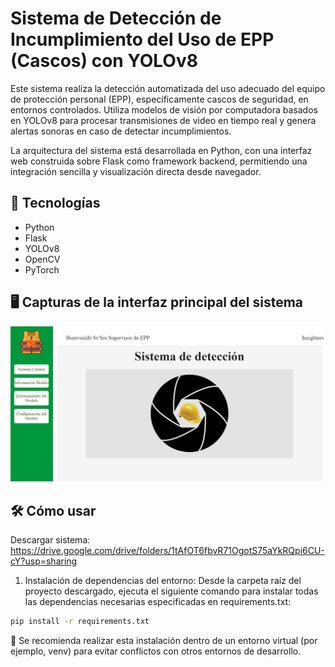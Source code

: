 # Sistema de Detección de Incumplimiento del Uso de EPP (Cascos) con YOLOv8

Este sistema realiza la detección automatizada del uso adecuado del equipo de protección personal (EPP), específicamente cascos de seguridad, en entornos controlados. Utiliza modelos de visión por computadora basados en YOLOv8 para procesar transmisiones de video en tiempo real y genera alertas sonoras en caso de detectar incumplimientos.

La arquitectura del sistema está desarrollada en Python, con una interfaz web construida sobre Flask como framework backend, permitiendo una integración sencilla y visualización directa desde navegador.

## 🚀 Tecnologías
- Python
- Flask
- YOLOv8
- OpenCV
- PyTorch

## 🖥️ Capturas de la interfaz principal del sistema
![Interfaz](static/interfaz.jpg)

## 🛠️ Cómo usar

Descargar sistema: 
https://drive.google.com/drive/folders/1tAfOT6fbvR71OgotS75aYkRQpi6CU-cY?usp=sharing

1. Instalación de dependencias del entorno:
Desde la carpeta raíz del proyecto descargado, ejecuta el siguiente comando para instalar todas las dependencias necesarias especificadas en requirements.txt:

```bash
pip install -r requirements.txt
```


🔹 Se recomienda realizar esta instalación dentro de un entorno virtual (por ejemplo, venv) para evitar conflictos con otros entornos de desarrollo.

